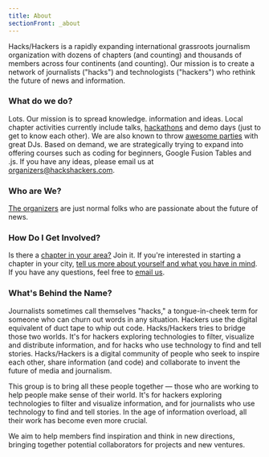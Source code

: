 ```yaml
---
title: About
sectionFront: _about
---
```


Hacks/Hackers is a rapidly expanding international grassroots journalism organization with dozens of chapters (and counting) and thousands of members across four continents (and counting). Our mission is to create a network of journalists ("hacks") and technologists ("hackers") who rethink the future of news and information.

### What do we do?

Lots. Our mission is to spread knowledge. information and ideas. Local chapter activities currently include talks, [hackathons](/blog/2010/11/open-all-night-the-great-urban-hack-nyc/) and demo days (just to get to know each other). We are also known to throw [awesome parties](http://awesomest.journalismparty.com/ever) with great DJs. Based on demand, we are strategically trying to expand into offering courses such as coding for beginners, Google Fusion Tables and .js. If you have any ideas, please email us at [organizers@hackshackers.com](mailto:organizers@hackshackers.com).

### Who are We?

[The organizers](/about/organizers) are just normal folks who are passionate about the future of news.

### How Do I Get Involved?

Is there a [chapter in your area?](/groups) Join it. If you're interested in starting a chapter in your city, [tell us more about yourself and what you have in mind](/resources/start-a-group/). If you have any questions, feel free to [email us](mailto:samantha@hackshackers.com).

### What's Behind the Name?

Journalists sometimes call themselves "hacks," a tongue-in-cheek term for someone who can churn out words in any situation. Hackers use the digital equivalent of duct tape to whip out code. Hacks/Hackers tries to bridge those two worlds. It's for hackers exploring technologies to filter, visualize and distribute information, and for hacks who use technology to find and tell stories. Hacks/Hackers is a digital community of people who seek to inspire each other, share information (and code) and collaborate to invent the future of media and journalism.

This group is to bring all these people together — those who are working to help people make sense of their world. It's for hackers exploring technologies to filter and visualize information, and for journalists who use technology to find and tell stories. In the age of information overload, all their work has become even more crucial.

We aim to help members find inspiration and think in new directions, bringing together potential collaborators for projects and new ventures.

